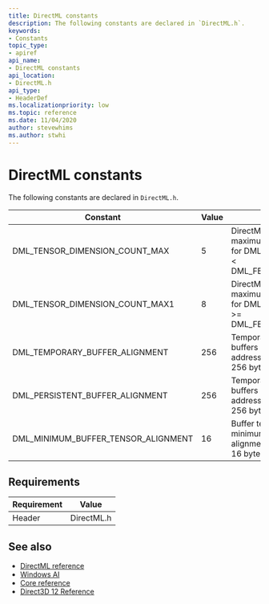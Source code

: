 ```yaml
---
title: DirectML constants
description: The following constants are declared in `DirectML.h`.
keywords:
- Constants
topic_type:
- apiref
api_name:
- DirectML constants
api_location:
- DirectML.h
api_type:
- HeaderDef
ms.localizationpriority: low
ms.topic: reference
ms.date: 11/04/2020
author: stevewhims
ms.author: stwhi
---
```


# DirectML constants

The following constants are declared in `DirectML.h`.

| Constant | Value | Description |
|-|-|-|
| DML_TENSOR_DIMENSION_COUNT_MAX | 5 | DirectML tensors support a maximum of 5 dimensions for DML_TARGET_VERSION < DML_FEATURE_LEVEL_3_0. |
| DML_TENSOR_DIMENSION_COUNT_MAX1 | 8 | DirectML tensors support a maximum of 8 dimensions for DML_TARGET_VERSION >= DML_FEATURE_LEVEL_3_0. |
| DML_TEMPORARY_BUFFER_ALIGNMENT | 256 | Temporary and persistent buffers must have a base address that is aligned to 256 bytes. |
| DML_PERSISTENT_BUFFER_ALIGNMENT | 256 | Temporary and persistent buffers must have a base address that is aligned to 256 bytes. |
| DML_MINIMUM_BUFFER_TENSOR_ALIGNMENT | 16 | Buffer tensors have a minimum base address alignment requirement of 16 bytes. |

## Requirements

| Requirement | Value |
|-|-|
| Header | DirectML.h |

## See also

* [DirectML reference](directml-reference.md)
* [Windows AI](../index.yml)
* [Core reference](/windows/win32/direct3d12/direct3d-12-core-reference)
* [Direct3D 12 Reference](/windows/win32/direct3d12/direct3d-12-reference)
